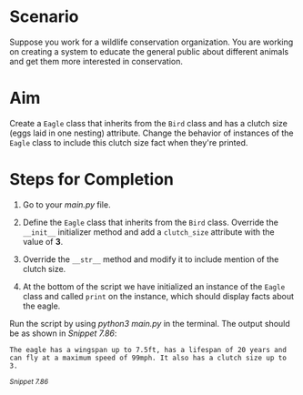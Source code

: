 # Scenario
Suppose you work for a wildlife conservation organization. You are working on creating a system to educate the general public about different animals and get them more interested in conservation.

# Aim
Create a `Eagle` class that inherits from the `Bird` class and has a clutch size (eggs laid in one nesting) attribute. Change the behavior of instances of the `Eagle` class to include this clutch size fact when they're printed.

# Steps for Completion

1. Go to your *main.py* file.

2. Define the `Eagle` class that inherits from the `Bird` class. Override the `__init__` initializer method and add a `clutch_size` attribute with the value of **3**.

3. Override the `__str__` method and modify it to include mention of the clutch size.

4. At the bottom of the script we have initialized an instance of the `Eagle` class and called `print` on the instance, which should display facts about the eagle.

Run the script by using *python3 main.py* in the terminal. The output should be as shown in *Snippet 7.86*:

```
The eagle has a wingspan up to 7.5ft, has a lifespan of 20 years and can fly at a maximum speed of 99mph. It also has a clutch size up to 3.
```
<sup>*Snippet 7.86*</sup>


